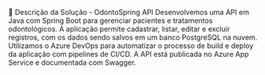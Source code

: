 🦷 Descrição da Solução - OdontoSpring API
Desenvolvemos uma API em Java com Spring Boot para gerenciar pacientes e tratamentos odontológicos. A aplicação permite cadastrar, listar, editar e excluir registros, com os dados sendo salvos em um banco PostgreSQL na nuvem. Utilizamos o Azure DevOps para automatizar o processo de build e deploy da aplicação com pipelines de CI/CD. A API está publicada no Azure App Service e documentada com Swagger.
